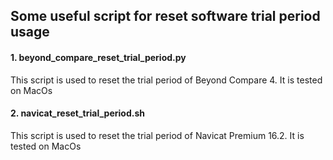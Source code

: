 ## Some useful script for reset software trial period usage

#### 1. beyond_compare_reset_trial_period.py

This script is used to reset the trial period of Beyond Compare 4. It is tested on MacOs


#### 2. navicat_reset_trial_period.sh

This script is used to reset the trial period of Navicat Premium 16.2. It is tested on MacOs
